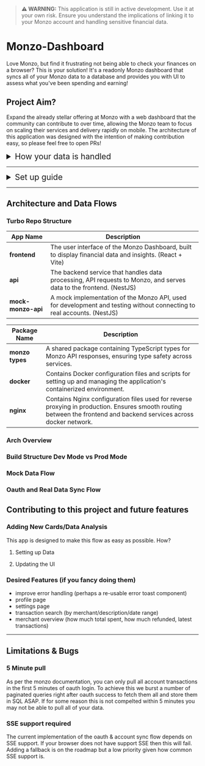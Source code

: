 > **⚠ WARNING:** This application is still in active development. Use it at your own risk. Ensure you understand the implications of linking it to your Monzo account and handling sensitive financial data.


# Monzo-Dashboard
Love Monzo, but find it frustrating not being able to check your finances on a browser? This is your solution!
It's a readonly Monzo dashboard that syncs all of your Monzo data to a database and provides you with UI to assess
what you've been spending and earning!

## Project Aim?
Expand the already stellar offering at Monzo with a web dashboard that the community can contribute to over time, 
allowing the Monzo team to focus on scaling their services and delivery rapidly on mobile. The architecture of this application was designed with the intention of making contribution easy, so please feel free to open PRs!

<details>
<summary style="font-size: 1.5em;">How your data is handled</summary>

This is your personal finance data. We should keep security at front of mind.
In line with that, this app aims to keep it as private as possible. 
It is intended only to run on localhost on your personal machine.

### How are secrets stored?
Secrets are stored in `.env` files that you keep on your local machine and are only ever injected into Docker environments.

### How are tokens stored?
Refresh and access tokens from Monzo Oauth are encrypted and stored in the SQL Docker volume.  
Additionally, you'll be using your own Monzo Oauth client, so you will have complete control of the flow.

### How is data aquired/stored?
All data is aquired recitly from the Monzo API and stored in a Postgres Docker volume in the format returned from the Monzo API.

### Does this write to my account?
This application is designed as a read-only application. It only ever reads data from the official Monzo API.  
All other behavior and processing is handled internally in Docker containers.

</details>

----------------------------------

<details>
<summary style="font-size: 1.5em;">Set up guide</summary>

### Required Configuration
1. Set up Monzo Oauth Account **(NOTE: not required if you are only using mock data to try out the app)**
    - Navigate to https://developers.monzo.com/ and sign in using your Monzo email.
    - Create a new Oauth Client.
    - Mark it as secure credentials and set the redirect to `http://localhost:80/api/auth/monzo/callback`.
    - Note: If you are using real data in dev mode, you'll need this to be `http://localhost:3000/auth/monzo/callback`.

2. Git clone this repository to your machine.

3. Set up your `.env`s:
    Both the development and production versions of this app depend on `.env` files to be configured.

    You can set your .env files by removing `.template` from the start of:
    - `.template.env.development`
    - `.template.env.production`
    and assigning your secret values (like Monzo Oauth secrets) in there, keeping your secrets, well, secret.

4. Run `pnpm install` at the root directory (install pnpm if not already).

### Dev Mode
Simply run `pnpm run dev`. That's it.  
You can then access the app on `localhost:5173`.

By default this will us mock data. If you do want to use dev mode with real data/Oauth flow though, you'll need to:
1. Update `USE_REAL_MONZO_API` to `true` in the `.env.development`.
2. Run `docker compose --env-file .env.development -f docker-compose.dev.yaml up --build` to set up the Postgres container.
3. Then run `pnpm run dev`.

### Prod Mode
1. Run `docker compose --env-file .env.production -f docker-compose.prod.yaml up --build`.
2. Access the app on `localhost:80`.

> **NOTE:** You can run the prod mode with mock data by flipping `USE_REAL_MONZO_API` to `false` in `.env.production`.

</details>

----------------------------------

## Architecture and Data Flows 

### Turbo Repo Structure
| App Name           | Description                                                                 |
|--------------------|-----------------------------------------------------------------------------|
| **frontend**       | The user interface of the Monzo Dashboard, built to display financial data and insights. (React + Vite) |
| **api**            | The backend service that handles data processing, API requests to Monzo, and serves data to the frontend. (NestJS) |
| **mock-monzo-api** | A mock implementation of the Monzo API, used for development and testing without connecting to real accounts. (NestJS) |

| Package Name       | Description                                                                 |
|--------------------|-----------------------------------------------------------------------------|
| **monzo types**    | A shared package containing TypeScript types for Monzo API responses, ensuring type safety across services. |
| **docker**         | Contains Docker configuration files and scripts for setting up and managing the application's containerized environment. |
| **nginx**          | Contains Nginx configuration files used for reverse proxying in production. Ensures smooth routing between the frontend and backend services across docker network. |


### Arch Overview

### Build Structure Dev Mode vs Prod Mode

### Mock Data Flow

### Oauth and Real Data Sync Flow



## Contributing to this project and future features

### Adding New Cards/Data Analysis
This app is designed to make this flow as easy as possible. How?

1. Setting up Data

2. Updating the UI


### Desired Features (if you fancy doing them)
- improve error handling (perhaps a re-usable error toast component)
- profile page
- settings page
- transaction search (by merchant/description/date range)
- merchant overview (how much total spent, how much refunded, latest transactions)


----------------------------------

## Limitations & Bugs
### 5 Minute pull
As per the monzo documentation, you can only pull all account transactions in the first 5 minutes of oauth login.
To achieve this we burst a number of paginated queries right after oauth success to fetch them all and store them in SQL ASAP.
If for some reason this is not compelted within 5 minutes you may not be able to pull all of your data.


### SSE support required
The current implementation of the oauth & account sync flow depends on SSE support. 
If your browser does not have support SSE then this will fail. Adding a fallback is on the roadmap but a low priority given how common SSE support is. 